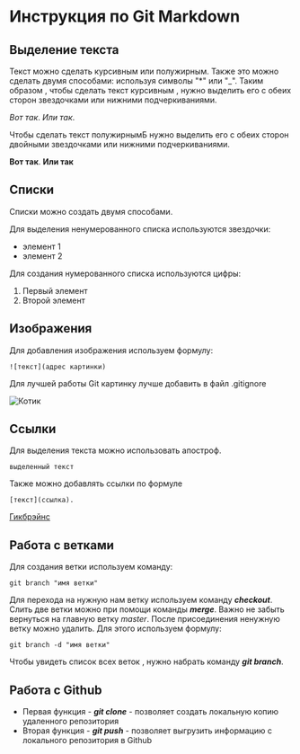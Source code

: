 # Инструкция по Git Markdown

## Выделение текста

Текст можно сделать курсивным или полужирным. Также это можно сделать двумя способами: используя символы "*" или "_". Таким образом , чтобы сделать текст курсивным , нужно выделить его с обеих сторон звездочками или нижними подчеркиваниями. 

*Вот так*. _Или так_. 

Чтобы сделать текст полужирнымБ нужно выделить его с обеих сторон двойными звездочками или нижними подчеркиваниями.

**Вот так**. __Или так__
## Списки

Cписки можно создать двумя способами.

Для выделения ненумерованного списка используются звездочки: 
* элемент 1
* элемент 2

Для создания нумерованного списка используются цифры:
1. Первый элемент
2. Второй элемент


## Изображения
Для добавления изображения используем формулу:
```
![текст](адрес картинки)
```
Для лучшей работы Git картинку лучше добавить в файл .gitignore

![Котик](teftelika.jpg)
 
## Ссылки 
Для выделения текста можно использовать апостроф.

```
выделенный текст
```
Также можно добавлять ссылки по формуле
 ```
 [текст](сcылка).
 ```

[Гикбрэйнс](https://gb.ru)

## Работа с ветками

Для создания ветки используем команду:
```
git branch "имя ветки"
```
Для перехода на нужную нам ветку используем команду __*checkout*__. Слить две ветки можно при помощи команды __*merge*__. Важно не забыть вернуться на главную ветку *master*. После присоединения ненужную ветку можно удалить. Для этого используем формулу:
```
git branch -d "имя ветки"
```  
Чтобы увидеть список всех веток , нужно набрать команду __*git branch*__.
 
## Работа с Github
* Первая функция - __*git clone*__ - позволяет создать локальную копию удаленного репозитория
* Вторая функция - __*git push*__ - позволяет выгрузить информацию  с локального репозитория в Github 

